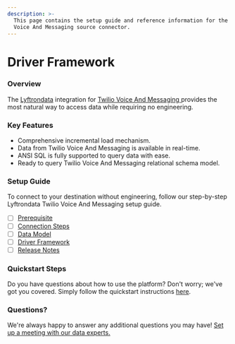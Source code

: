 ```yaml
---
description: >-
  This page contains the setup guide and reference information for the Twilio
  Voice And Messaging source connector.
---
```


# Driver Framework

### Overview

The [Lyftrondata](https://www.lyftrondata.com/) integration for [Twilio Voice And Messaging](https://www.lyftrondata.com/integration/business-analytics/twillio/)[ ](https://www.lyftrondata.com/integration/twilio-voice-and-messaging/)provides the most natural way to access data while requiring no engineering.

### Key Features

* Comprehensive incremental load mechanism.
* Data from Twilio Voice And Messaging is available in real-time.
* ANSI SQL is fully supported to query data with ease.
* Ready to query Twilio Voice And Messaging relational schema model.

### Setup Guide

To connect to your destination without engineering, follow our step-by-step Lyftrondata Twilio Voice And Messaging setup guide.

* [ ] [Prerequisite](../../business-analytics/twilio-voice-and-messaging/prerequisite.md)
* [ ] [Connection Steps](../../business-analytics/twilio-voice-and-messaging/connection-steps.md)
* [ ] [Data Model](../../business-analytics/twilio-voice-and-messaging/data-model/)
* [ ] [Driver Framework](../../business-analytics/twilio-voice-and-messaging/driver-framework/)
* [ ] [Release Notes](../../business-analytics/twilio-voice-and-messaging/release-notes.md)

### Quickstart Steps

Do you have questions about how to use the platform? Don't worry; we've got you covered. Simply follow the quickstart instructions [here](../).

### Questions? <a href="#questions" id="questions"></a>

We're always happy to answer any additional questions you may have! [Set up a meeting with our data experts.](https://www.lyftrondata.com/book-a-meeting/)
